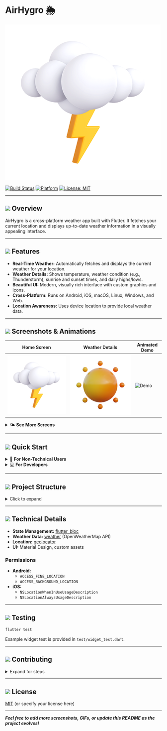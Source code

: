# AirHygro 🌦️

![AirHygro Banner](assets/1.png) <!-- Replace with a custom banner or animated GIF -->

[![Build Status](https://img.shields.io/badge/build-passing-brightgreen)](https://flutter.dev)
[![Platform](https://img.shields.io/badge/platform-flutter-blue)](https://flutter.dev)
[![License: MIT](https://img.shields.io/badge/license-MIT-yellow.svg)](LICENSE)

---

## <img src="https://img.icons8.com/color/48/000000/info--v1.png" width="24"/> Overview

AirHygro is a cross-platform weather app built with Flutter. It fetches your current location and displays up-to-date weather information in a visually appealing interface.

---

## <img src="https://img.icons8.com/color/48/000000/star--v1.png" width="24"/> Features

- **Real-Time Weather:** Automatically fetches and displays the current weather for your location.
- **Weather Details:** Shows temperature, weather condition (e.g., Thunderstorm), sunrise and sunset times, and daily highs/lows.
- **Beautiful UI:** Modern, visually rich interface with custom graphics and icons.
- **Cross-Platform:** Runs on Android, iOS, macOS, Linux, Windows, and Web.
- **Location Awareness:** Uses device location to provide local weather data.

---

## <img src="https://img.icons8.com/color/48/000000/picture.png" width="24"/> Screenshots & Animations

| Home Screen           | Weather Details           | Animated Demo            |
| --------------------- | ------------------------- | ------------------------ |
| ![Home](assets/1.png) | ![Details](assets/11.png) | ![Demo](assets/demo.gif) |

<details>
  <summary>🌤️ <b>See More Screens</b></summary>

![Screen3](assets/2.png)
![Screen4](assets/3.png)

</details>

---

## <img src="https://img.icons8.com/color/48/000000/rocket--v1.png" width="24"/> Quick Start

<details>
  <summary>👤 <b>For Non-Technical Users</b></summary>

1. **Install the app** (from your app store or provided installer).
2. **Open AirHygro.**
3. **Allow location access** when prompted.
4. View your local weather instantly!
</details>

<details>
  <summary>💻 <b>For Developers</b></summary>

```sh
git clone <your-repo-url>
cd airhygro
flutter pub get
flutter run
```

> The weather API key is currently hardcoded in `lib/data/my_data.dart`. For production, consider securing this key.

</details>

---

## <img src="https://img.icons8.com/color/48/000000/organization.png" width="24"/> Project Structure

<details>
  <summary>Click to expand</summary>

```
lib/
  bloc/         # BLoC state management for weather
  data/         # API key and data config
  screens/      # UI screens (mainly HomeScreen)
  main.dart     # App entry point
assets/         # Weather icons and images
test/           # Widget and unit tests
```

</details>

---

## <img src="https://img.icons8.com/color/48/000000/settings.png" width="24"/> Technical Details

- **State Management:** [flutter_bloc](https://pub.dev/packages/flutter_bloc)
- **Weather Data:** [weather](https://pub.dev/packages/weather) (OpenWeatherMap API)
- **Location:** [geolocator](https://pub.dev/packages/geolocator)
- **UI:** Material Design, custom assets

### Permissions

- **Android:**
  - `ACCESS_FINE_LOCATION`
  - `ACCESS_BACKGROUND_LOCATION`
- **iOS:**
  - `NSLocationWhenInUseUsageDescription`
  - `NSLocationAlwaysUsageDescription`

---

## <img src="https://img.icons8.com/color/48/000000/test-passed.png" width="24"/> Testing

```sh
flutter test
```

Example widget test is provided in `test/widget_test.dart`.

---

## <img src="https://img.icons8.com/color/48/000000/conference-call.png" width="24"/> Contributing

<details>
  <summary>Expand for steps</summary>

1. Fork the repo
2. Create your feature branch (`git checkout -b feature/YourFeature`)
3. Commit your changes (`git commit -am 'Add new feature'`)
4. Push to the branch (`git push origin feature/YourFeature`)
5. Open a Pull Request
</details>

---

## <img src="https://img.icons8.com/color/48/000000/copyright.png" width="24"/> License

[MIT](LICENSE) (or specify your license here)

---

**_Feel free to add more screenshots, GIFs, or update this README as the project evolves!_**
